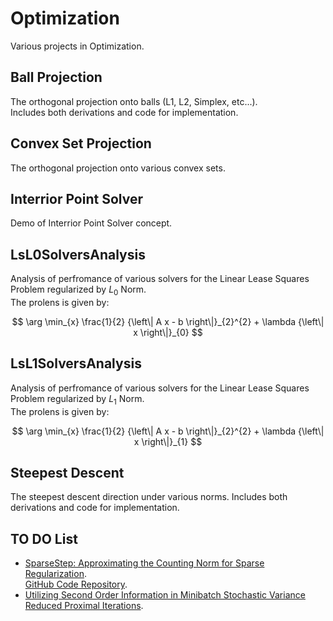 # Optimization
Various projects in Optimization.

## Ball Projection
The orthogonal projection onto balls (L1, L2, Simplex, etc...).  
Includes both derivations and code for implementation.

## Convex Set Projection
The orthogonal projection onto various convex sets.

## Interrior Point Solver
Demo of Interrior Point Solver concept.

## LsL0SolversAnalysis
Analysis of perfromance of various solvers for the Linear Lease Squares Problem regularized by ${L}_{0}$ Norm.  
The prolens is given by:

$$ \arg \min_{x} \frac{1}{2} {\left\| A x - b \right\|}_{2}^{2} + \lambda {\left\| x \right\|}_{0} $$

## LsL1SolversAnalysis
Analysis of perfromance of various solvers for the Linear Lease Squares Problem regularized by ${L}_{1}$ Norm.  
The prolens is given by:

$$ \arg \min_{x} \frac{1}{2} {\left\| A x - b \right\|}_{2}^{2} + \lambda {\left\| x \right\|}_{1} $$

## Steepest Descent
The steepest descent direction under various norms.
Includes both derivations and code for implementation.

## TO DO List
 *  [SparseStep: Approximating the Counting Norm for Sparse Regularization](https://arxiv.org/abs/1701.06967).  
    [GitHub Code Repository](https://github.com/GjjvdBurg/SparseStep).
 *  [Utilizing Second Order Information in Minibatch Stochastic Variance Reduced Proximal Iterations](http://jmlr.org/papers/v20/17-594.html).
